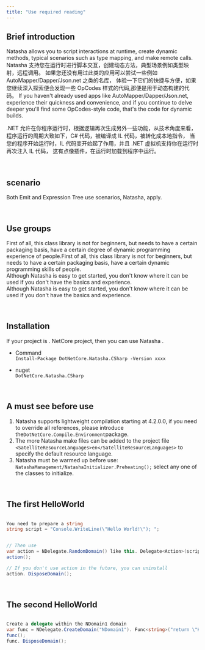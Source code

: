 ```yaml
---
title: "Use required reading"
---
```


## Brief introduction

Natasha allows you to script interactions at runtime, create dynamic methods, typical scenarios such as type mapping, and make remote calls. Natasha 支持您在运行时进行脚本交互，创建动态方法，典型场景例如类型映射，远程调用。 如果您还没有用过此类的应用可以尝试一些例如 AutoMapper/Dapper/Json.net 之类的名库， 体验一下它们的快捷与方便，如果您继续深入探索便会发现一些 OpCodes 样式的代码,那便是用于动态构建的代码。 If you haven't already used apps like AutoMapper/Dapper/Json.net, experience their quickness and convenience, and if you continue to delve deeper you'll find some OpCodes-style code, that's the code for dynamic builds.

.NET 允许在你程序运行时，根据逻辑再次生成另外一些功能，从技术角度来看， 程序运行的周期大致如下，C# 代码，被编译成 IL 代码，被转化成本地指令， 当您的程序开始运行时，IL 代码变开始起了作用，并且 .NET 虚拟机支持你在运行时再次注入 IL 代码， 这有点像插件，在运行时加载到程序中运行。

<br/>

## scenario

Both Emit and Expression Tree use scenarios, Natasha, apply.

<br/>

## Use groups

First of all, this class library is not for beginners, but needs to have a certain packaging basis, have a certain degree of dynamic programming experience of people.First of all, this class library is not for beginners, but needs to have a certain packaging basis, have a certain dynamic programming skills of people.  
Although Natasha is easy to get started, you don't know where it can be used if you don't have the basics and experience.  
Although Natasha is easy to get started, you don't know where it can be used if you don't have the basics and experience.

<br/>

## Installation

If your project is . NetCore project, then you can use Natasha .

- Command  
  `Install-Package DotNetCore.Natasha.CSharp -Version xxxx`

- nuget  
  `DotNetCore.Natasha.CSharp`

<br/>

## A must see before use

1. Natasha supports lightweight compilation starting at 4.2.0.0, if you need to override all references, please introduce the`DotNetCore.Compile.Environment`package.
2. The more Natasha make files can be added to the project file `<SatelliteResourceLanguages>en</SatelliteResourceLanguages>` to specify the default resource language.
3. Natasha must be warmed up before use: `NatashaManagement/NatashaInitializer.Preheating();` select any one of the classes to initialize.

<br/>

## The first HelloWorld

```cs

You need to prepare a string
string script = "Console.WriteLine(\"Hello World!\"); ";


// Then use
var action = NDelegate.RandomDomain() like this. Delegate<Action>(script);
action();  

// If you don't use action in the future, you can uninstall
action. DisposeDomain();

```

<br/>

## The second HelloWorld

```cs

Create a delegate within the NDomain1 domain
var func = NDelegate.CreateDomain("NDomain1"). Func<string>("return \"Hello World!\"; ");
func();
func. DisposeDomain();

```
